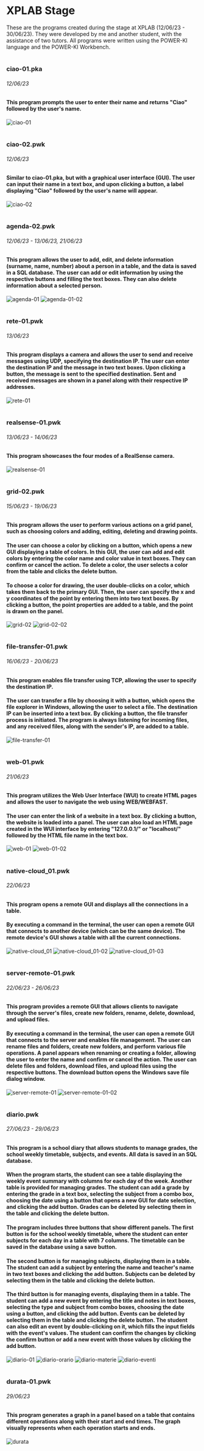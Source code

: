 # XPLAB Stage

These are the programs created during the stage at XPLAB (12/06/23 - 30/06/23). They were developed by me and another student, with the assistance of two tutors. All programs were written using the POWER-KI language and the POWER-KI Workbench.

#
### ciao-01.pka
###### 12/06/23
#### This program prompts the user to enter their name and returns "Ciao" followed by the user's name.
![ciao-01](https://github.com/francisbanua/XPLAB-stage/assets/106865288/3e094cad-495e-4d4e-8118-e34c3a92e922)
#
### ciao-02.pwk
###### 12/06/23
#### Similar to ciao-01.pka, but with a graphical user interface (GUI). The user can input their name in a text box, and upon clicking a button, a label displaying "Ciao" followed by the user's name will appear.
![ciao-02](https://github.com/francisbanua/XPLAB-stage/assets/106865288/8337c873-b738-4d66-8f98-3a05fc5670a0)
#
### agenda-02.pwk
###### 12/06/23 - 13/06/23, 21/06/23
#### This program allows the user to add, edit, and delete information (surname, name, number) about a person in a table, and the data is saved in a SQL database. The user can add or edit information by using the respective buttons and filling the text boxes. They can also delete information about a selected person. 
![agenda-01](https://github.com/francisbanua/XPLAB-stage/assets/106865288/41d3c620-3324-419a-8ee2-ad090eff2b5c)
![agenda-01-02](https://github.com/francisbanua/XPLAB-stage/assets/106865288/7f85f114-2692-469b-94d3-66bfe0fdd1e1)
#
### rete-01.pwk
###### 13/06/23
#### This program displays a camera and allows the user to send and receive messages using UDP, specifying the destination IP. The user can enter the destination IP and the message in two text boxes. Upon clicking a button, the message is sent to the specified destination. Sent and received messages are shown in a panel along with their respective IP addresses.
![rete-01](https://github.com/francisbanua/XPLAB-stage/assets/106865288/b4b0ae8b-7eb5-4b10-9a77-00aac0c4595c)
#
### realsense-01.pwk
###### 13/06/23 - 14/06/23
#### This program showcases the four modes of a RealSense camera.
![realsense-01](https://github.com/francisbanua/XPLAB-stage/assets/106865288/9aef6da9-870c-42da-be50-6a14a55ffa98)
#
### grid-02.pwk
###### 15/06/23 - 19/06/23
#### This program allows the user to perform various actions on a grid panel, such as choosing colors and adding, editing, deleting and drawing points.
#### The user can choose a color by clicking on a button, which opens a new GUI displaying a table of colors. In this GUI, the user can add and edit colors by entering the color name and color value in text boxes. They can confirm or cancel the action. To delete a color, the user selects a color from the table and clicks the delete button. 
#### To choose a color for drawing, the user double-clicks on a color, which takes them back to the primary GUI. Then, the user can specify the x and y coordinates of the point by entering them into two text boxes. By clicking a button, the point properties are added to a table, and the point is drawn on the panel.
![grid-02](https://github.com/francisbanua/XPLAB-stage/assets/106865288/bce9d572-4ac5-4c83-85b4-b0d09a595c87)
![grid-02-02](https://github.com/francisbanua/XPLAB-stage/assets/106865288/f789ac66-e66a-47c1-a8d7-9179bdb9f5a5)
#
### file-transfer-01.pwk
###### 16/06/23 - 20/06/23
#### This program enables file transfer using TCP, allowing the user to specify the destination IP. 
#### The user can transfer a file by choosing it with a button, which opens the file explorer in Windows, allowing the user to select a file. The destination IP can be inserted into a text box. By clicking a button, the file transfer process is initiated. The program is always listening for incoming files, and any received files, along with the sender's IP, are added to a table.
![file-transfer-01](https://github.com/francisbanua/XPLAB-stage/assets/106865288/c6f5660c-21ec-45a7-a7f9-2d9dd13eb985)
#
### web-01.pwk
###### 21/06/23
#### This program utilizes the Web User Interface (WUI) to create HTML pages and allows the user to navigate the web using WEB/WEBFAST.
#### The user can enter the link of a website in a text box. By clicking a button, the website is loaded into a panel. The user can also load an HTML page created in the WUI interface by entering "127.0.0.1/" or "localhost/" followed by the HTML file name in the text box.
![web-01](https://github.com/francisbanua/XPLAB-stage/assets/106865288/29b7c93a-c099-4c48-8da2-9c5652f5e01e)
![web-01-02](https://github.com/francisbanua/XPLAB-stage/assets/106865288/94f3a84c-569f-48e5-aca2-f750b11c7040)
#
### native-cloud_01.pwk
###### 22/06/23
#### This program opens a remote GUI and displays all the connections in a table.
#### By executing a command in the terminal, the user can open a remote GUI that connects to another device (which can be the same device). The remote device's GUI shows a table with all the current connections.
![native-cloud_01](https://github.com/francisbanua/XPLAB-stage/assets/106865288/db7b02f9-d9de-47ee-8a18-bdd3c1f4a583)
![native-cloud_01-02](https://github.com/francisbanua/XPLAB-stage/assets/106865288/2d46dd7d-745e-4c42-a407-2d3dae2763d5)
![native-cloud_01-03](https://github.com/francisbanua/XPLAB-stage/assets/106865288/94d523b1-1ee0-431a-970b-970cf280bc93)
#
### server-remote-01.pwk
###### 22/06/23 - 26/06/23
#### This program provides a remote GUI that allows clients to navigate through the server's files, create new folders, rename, delete, download, and upload files.
#### By executing a command in the terminal, the user can open a remote GUI that connects to the server and enables file management. The user can rename files and folders, create new folders, and perform various file operations. A panel appears when renaming or creating a folder, allowing the user to enter the name and confirm or cancel the action. The user can delete files and folders, download files, and upload files using the respective buttons. The download button opens the Windows save file dialog window.
![server-remote-01](https://github.com/francisbanua/XPLAB-stage/assets/106865288/272c7373-8793-43d3-a4d5-f396b673f70f)
![server-remote-01-02](https://github.com/francisbanua/XPLAB-stage/assets/106865288/3eed563a-d254-4198-b63e-cfca9740fd8e)
#
### diario.pwk
###### 27/06/23 - 29/06/23
#### This program is a school diary that allows students to manage grades, the school weekly timetable, subjects, and events. All data is saved in an SQL database.
#### When the program starts, the student can see a table displaying the weekly event summary with columns for each day of the week. Another table is provided for managing grades. The student can add a grade by entering the grade in a text box, selecting the subject from a combo box, choosing the date using a button that opens a new GUI for date selection, and clicking the add button. Grades can be deleted by selecting them in the table and clicking the delete button.
#### The program includes three buttons that show different panels. The first button is for the school weekly timetable, where the student can enter subjects for each day in a table with 7 columns. The timetable can be saved in the database using a save button. 
#### The second button is for managing subjects, displaying them in a table. The student can add a subject by entering the name and teacher's name in two text boxes and clicking the add button. Subjects can be deleted by selecting them in the table and clicking the delete button.
#### The third button is for managing events, displaying them in a table. The student can add a new event by entering the title and notes in text boxes, selecting the type and subject from combo boxes, choosing the date using a button, and clicking the add button. Events can be deleted by selecting them in the table and clicking the delete button. The student can also edit an event by double-clicking on it, which fills the input fields with the event's values. The student can confirm the changes by clicking the confirm button or add a new event with those values by clicking the add button.
![diario-01](https://github.com/francisbanua/XPLAB-stage/assets/106865288/bdbc6e20-aeb4-4963-aa17-2e6d871714d9)
![diario-orario](https://github.com/francisbanua/XPLAB-stage/assets/106865288/fd330e0d-333e-4692-920f-5ac6f6d04ff3)
![diario-materie](https://github.com/francisbanua/XPLAB-stage/assets/106865288/70781f9e-eb3c-43df-94cb-6fe631df622b)
![diario-eventi](https://github.com/francisbanua/XPLAB-stage/assets/106865288/24962413-9eb7-4c91-a413-3899f420aa72)
#
### durata-01.pwk
###### 29/06/23
#### This program generates a graph in a panel based on a table that contains different operations along with their start and end times. The graph visually represents when each operation starts and ends.
![durata](https://github.com/francisbanua/XPLAB-stage/assets/106865288/4b511f83-4881-4f60-929d-1f1a89d651fe)
